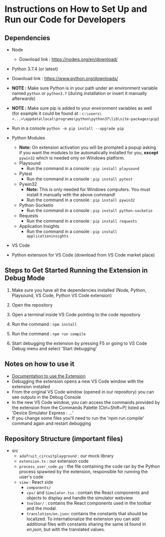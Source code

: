 # Instructions on How to Set Up and Run our Code for Developers

## Dependencies

- Node

  - Download link : https://nodejs.org/en/download/

- Python 3.7.4 (or latest)

- Download link : https://www.python.org/downloads/
- **NOTE :** Make sure Python is in your path under an environment variable named `python` or `python3.7` (during installation or insert it manually afterwards)
- **NOTE :** Make sure pip is added to your environment variables as well
  (for example it could be found at : `c:\users\<...>\appdata\local\programs\python\python37\lib\site-packages\pip`)
- Run in a console `python -m pip install --upgrade pip`

* Python Modules

  - **Note:** On extension activation you will be prompted a popup asking if you want the modules to be automatically installed for you, **except** `pywin32` which is needed only on Windows platform.
  - Playsound
    - Run the command in a console : `pip install playsound`
  - Pytest
    - Run the command in a console : `pip install pytest`
  - Pywin32
    - **Note:** This is only needed for Windows computers. You must install it manually with the above command!
    - Run the command in a console : `pip install pywin32`
  - Python-Socketio
    - Run the command in a console : `pip install python-socketio`
  - Requests
    - Run the command in a console : `pip install requests`
  - Application Insights
    - Run the command in a console : `pip install applicationinsights`

* VS Code

* Python extension for VS Code (download from VS Code market place)

## Steps to Get Started Running the Extension in Debug Mode

1. Make sure you have all the dependencies installed (Node, Python, Playsound, VS Code, Python VS Code extension)

2. Open the repository

3. Open a terminal inside VS Code pointing to the code repository

4. Run the command : `npm install`

5. Run the command : `npm run compile`

6. Start debugging the extension by pressing F5 or going to VS Code Debug menu and select 'Start debugging'

## Notes on how to use it

- [Documentation to use the Extension](/docs/how-to-use.md)
- Debugging the extension opens a new VS Code window with the extension installed
- From the original VS Code window (opened in our repository) you can see outputs in the Debug Console
- In the new VS Code window, you can access the commands provided by the extension from the Commands Palette (Ctrl+Shift+P)
  listed as 'Device Simulator Express : ...'
- If you change some files you'll need to run the 'npm run compile' command again and restart debugging

## Repository Structure (important files)

- src
  - `adafruit_circuitplayground` : our mock library
  - `extension.ts` : our extension code
  - `process_user_code.py` : the file containing the code ran by the Python process spawned by the extension, responsible for running the user's code
  - `view` : React side
    - `components/`
    - `cpx/` and `Simulator.tsx` : contain the React components and objects to display and handle the simulator webview
    - `toolbar/` : contains the React components used in the toolbar and the modal.
    - `translation/en.json`: contains the constants that should be localized. To internationalize the extension you can add additional files with constants sharing the same id found in _en.json_, but with the translated values.
